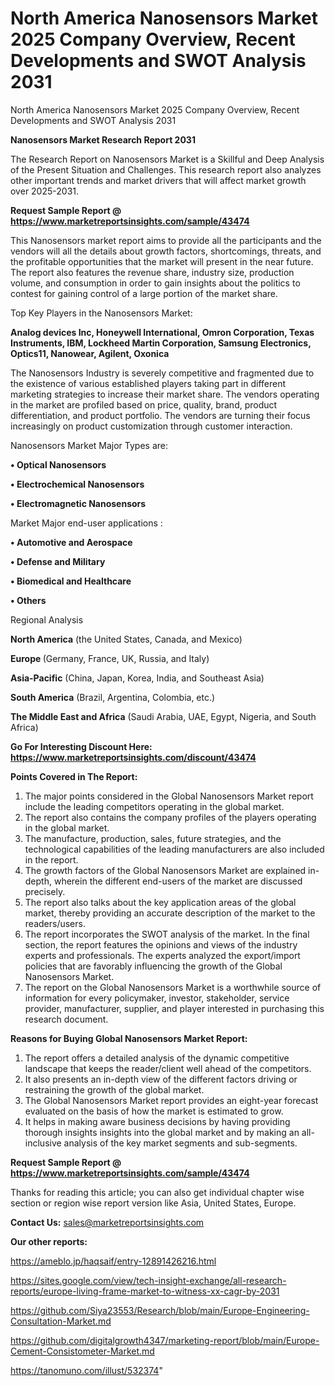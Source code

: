 # North America Nanosensors Market 2025 Company Overview, Recent Developments and SWOT Analysis 2031
North America Nanosensors Market 2025 Company Overview, Recent Developments and SWOT Analysis 2031

<strong>Nanosensors Market Research Report 2031</strong>

The Research Report on Nanosensors Market is a Skillful and Deep Analysis of the Present Situation and Challenges. This research report also analyzes other important trends and market drivers that will affect market growth over 2025-2031.

<strong>Request Sample Report @ <a href=https://www.marketreportsinsights.com/sample/43474>https://www.marketreportsinsights.com/sample/43474</a></strong>

This Nanosensors market report aims to provide all the participants and the vendors will all the details about growth factors, shortcomings, threats, and the profitable opportunities that the market will present in the near future. The report also features the revenue share, industry size, production volume, and consumption in order to gain insights about the politics to contest for gaining control of a large portion of the market share.

Top Key Players in the Nanosensors Market:

<strong>Analog devices Inc, Honeywell International, Omron Corporation, Texas Instruments, IBM, Lockheed Martin Corporation, Samsung Electronics, Optics11, Nanowear, Agilent, Oxonica</strong>

The Nanosensors Industry is severely competitive and fragmented due to the existence of various established players taking part in different marketing strategies to increase their market share. The vendors operating in the market are profiled based on price, quality, brand, product differentiation, and product portfolio. The vendors are turning their focus increasingly on product customization through customer interaction.

Nanosensors Market Major Types are:

<strong>•  Optical Nanosensors

•  Electrochemical Nanosensors

•  Electromagnetic Nanosensors</strong>

Market Major end-user applications :

<strong>•  Automotive and Aerospace

•  Defense and Military

•  Biomedical and Healthcare

•  Others</strong>

Regional Analysis

</u><strong><b>North America</b></strong> (the United States, Canada, and Mexico)

<strong><b>Europe </b></strong>(Germany, France, UK, Russia, and Italy)

<strong><b>Asia-Pacific</b></strong> (China, Japan, Korea, India, and Southeast Asia)

<strong><b>South America</b></strong> (Brazil, Argentina, Colombia, etc.)

<strong><b>The Middle East and Africa</b></strong> (Saudi Arabia, UAE, Egypt, Nigeria, and South Africa)

<strong>Go For Interesting Discount Here: <a href=https://www.marketreportsinsights.com/discount/43474>https://www.marketreportsinsights.com/discount/43474</a></strong>

<strong>Points Covered in The Report:</strong>
<ol>
  <li>The major points considered in the Global Nanosensors Market report include the leading competitors operating in the global market.</li>
  <li>The report also contains the company profiles of the players operating in the global market.</li>
  <li>The manufacture, production, sales, future strategies, and the technological capabilities of the leading manufacturers are also included in the report.</li>
  <li>The growth factors of the Global Nanosensors Market are explained in-depth, wherein the different end-users of the market are discussed precisely.</li>
  <li>The report also talks about the key application areas of the global market, thereby providing an accurate description of the market to the readers/users.</li>
  <li>The report incorporates the SWOT analysis of the market. In the final section, the report features the opinions and views of the industry experts and professionals. The experts analyzed the export/import policies that are favorably influencing the growth of the Global Nanosensors Market.</li>
  <li>The report on the Global Nanosensors Market is a worthwhile source of information for every policymaker, investor, stakeholder, service provider, manufacturer, supplier, and player interested in purchasing this research document.</li>
</ol>
<strong>Reasons for Buying Global Nanosensors Market Report:</strong>

<ol>
  <li>The report offers a detailed analysis of the dynamic competitive landscape that keeps the reader/client well ahead of the competitors.</li>
  <li>It also presents an in-depth view of the different factors driving or restraining the growth of the global market.</li>
  <li>The Global Nanosensors Market report provides an eight-year forecast evaluated on the basis of how the market is estimated to grow.</li>
  <li>It helps in making aware business decisions by having providing thorough insights insights into the global market and by making an all-inclusive analysis of the key market segments and sub-segments.</li>
</ol>
<strong>Request Sample Report @ <a href=https://www.marketreportsinsights.com/sample/43474>https://www.marketreportsinsights.com/sample/43474</a></strong>


Thanks for reading this article; you can also get individual chapter wise section or region wise report version like Asia, United States, Europe.

<strong>Contact Us:</strong>
sales@marketreportsinsights.com

<strong>Our other reports:</strong>

<a href=https://ameblo.jp/haqsaif/entry-12891426216.html>https://ameblo.jp/haqsaif/entry-12891426216.html</a>

<a href=https://sites.google.com/view/tech-insight-exchange/all-research-reports/europe-living-frame-market-to-witness-xx-cagr-by-2031>https://sites.google.com/view/tech-insight-exchange/all-research-reports/europe-living-frame-market-to-witness-xx-cagr-by-2031</a>

<a href=https://github.com/Siya23553/Research/blob/main/Europe-Engineering-Consultation-Market.md>https://github.com/Siya23553/Research/blob/main/Europe-Engineering-Consultation-Market.md</a>

<a href=https://github.com/digitalgrowth4347/marketing-report/blob/main/Europe-Cement-Consistometer-Market.md>https://github.com/digitalgrowth4347/marketing-report/blob/main/Europe-Cement-Consistometer-Market.md</a>

<a href=https://tanomuno.com/illust/532374>https://tanomuno.com/illust/532374</a>"
